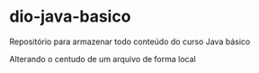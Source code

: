 # dio-java-basico
Repositório para armazenar todo conteúdo do curso Java básico

Alterando o centudo de um arquivo de forma local